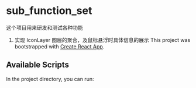 # sub_function_set

这个项目用来研发和测试各种功能
1. 实现 IconLayer 图层的聚合，及鼠标悬浮时具体信息的展示
This project was bootstrapped with [Create React App](https://github.com/facebook/create-react-app).

## Available Scripts

In the project directory, you can run:



